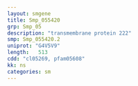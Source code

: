 ```yaml
---
layout: smgene
title: Smp_055420
grp: Smp_05
description: "transmembrane protein 222"
smp: Smp_055420.2
uniprot: "G4V5V9"
length:   513
cdd: "cl05269, pfam05608"
kk: ns
categories: sm
---
```

